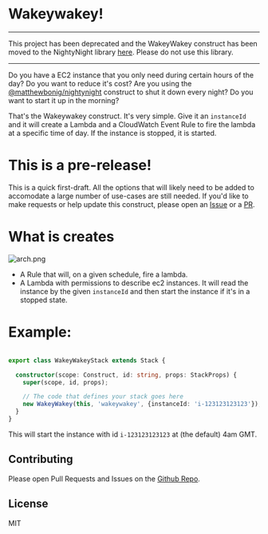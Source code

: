 # Wakeywakey!

***
This project has been deprecated and the WakeyWakey construct has been moved to the NightyNight library [here](https://github.com/mbonig/nightynight). 
Please do not use this library.
***

Do you have a EC2 instance that you only need during certain hours of the day? Do you want to reduce it's cost? Are you using the [@matthewbonig/nightynight](https://github.com/mbonig/nightynight) construct to shut it down every night? Do you want to start it up in the morning?

That's the Wakeywakey construct. It's very simple. Give it an `instanceId` and it will create a Lambda and a CloudWatch Event Rule to fire the lambda at a specific time of day. If the instance is stopped, it is started.

# This is a pre-release!

This is a quick first-draft. All the options that will likely need to be added to accomodate a large
number of use-cases are still needed. If you'd like to make requests or help update this construct, please
open an [Issue](https://github.com/mbonig/wakeywakey/issues) or a [PR](https://github.com/mbonig/cicd-spa-website/pulls).

# What is creates

![arch.png](./arch.png)

* A Rule that will, on a given schedule, fire a lambda. 
* A Lambda with permissions to describe ec2 instances. It will read the instance by the given `instanceId` and then start the instance if it's in a stopped state.

# Example:

```typescript

export class WakeyWakeyStack extends Stack {

  constructor(scope: Construct, id: string, props: StackProps) {
    super(scope, id, props);

    // The code that defines your stack goes here
    new WakeyWakey(this, 'wakeywakey', {instanceId: 'i-123123123123'});
  }
}

```

This will start the instance with id `i-123123123123` at (the default) 4am GMT.


## Contributing

Please open Pull Requests and Issues on the [Github Repo](https://github.com/mbonig/wakeywakey).

## License

MIT
